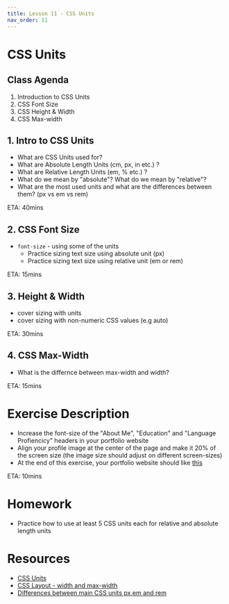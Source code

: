 ```yaml
---
title: Lesson 11 - CSS Units
nav_order: 11
---
```


# CSS Units

## Class Agenda

1. Introduction to CSS Units
3. CSS Font Size
4. CSS Height & Width
5. CSS Max-width

## 1. Intro to CSS Units

- What are CSS Units used for?
- What are Absolute Length Units (cm, px, in etc.) ?
- What are Relative Length Units (em, % etc.) ?
- What do we mean by "absolute"? What do we mean by "relative"?
- What are the most used units and what are the differences between them? (px vs em vs rem)

ETA: 40mins

## 2. CSS Font Size

- `font-size` - using some of the units
  - Practice sizing text size using absolute unit (px)
  - Practice sizing text size using relative unit (em or rem)

ETA: 15mins

## 3. Height & Width

- cover sizing with units
- cover sizing with non-numeric CSS values (e.g auto)

ETA: 30mins

## 4. CSS Max-Width

- What is the differnce between max-width and width?

ETA: 15mins

# Exercise Description

- Increase the font-size of the "About Me", "Education" and "Language Profiencicy" headers in your portfolio website
- Align your profile image at the center of the page and make it 20% of the screen size (the image size should adjust on different screen-sizes)
- At the end of this exercise, your portfolio website should like [this](./lesson-11-checkpoint.png)

ETA: 10mins

# Homework

- Practice how to use at least 5 CSS units each for relative and absolute length units

# Resources

- [CSS Units](https://www.w3schools.com/css/css_units.asp)
- [CSS Layout - width and max-width](https://www.w3schools.com/css/css_max-width.asp)
- [Differences between main CSS units px,em and rem](https://chiamakaikeanyi.dev/sizing-in-css-px-vs-em-vs-rem/)
